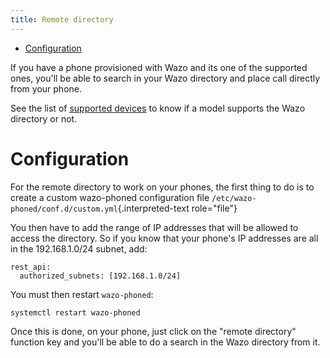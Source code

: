 ```yaml
---
title: Remote directory
---
```


-   [Configuration](#configuration)

If you have a phone provisioned with Wazo and its one of the supported
ones, you\'ll be able to search in your Wazo directory and place call
directly from your phone.

See the list of
[supported devices](/uc-doc/ecosystem/supported_devices) to
know if a model supports the Wazo directory or not.

Configuration
=============

For the remote directory to work on your phones, the first thing to do
is to create a custom wazo-phoned configuration file
`/etc/wazo-phoned/conf.d/custom.yml`{.interpreted-text role="file"}

You then have to add the range of IP addresses that will be allowed to
access the directory. So if you know that your phone\'s IP addresses are
all in the 192.168.1.0/24 subnet, add:

    rest_api:
      authorized_subnets: [192.168.1.0/24]

You must then restart `wazo-phoned`:

    systemctl restart wazo-phoned

Once this is done, on your phone, just click on the \"remote directory\"
function key and you\'ll be able to do a search in the Wazo directory
from it.
